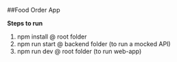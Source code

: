 ##Food Order App

**Steps to run**
1. npm install @ root folder
2. npm run start @ backend folder (to run a mocked API)
3. npm run dev @ root folder (to run web-app)
